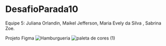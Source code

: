# DesafioParada10

Equipe 5: Juliana Orlandin, Maikel Jefferson, Maria Evely da Silva , Sabrina Zoe.

Projeto Figma
![Hamburgueria](https://user-images.githubusercontent.com/96883466/230240748-fd5874c7-3758-4bfb-9d1f-a4c9f68d7fe2.png)
 ![paleta de cores (1)](https://user-images.githubusercontent.com/96883466/230241504-63227fb0-ede4-40d6-b6c1-9eb2e01e0673.png)
